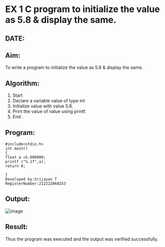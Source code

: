 # EX 1 C program to initialize the value as 5.8 & display the same.
## DATE:
## Aim:
To write a program to initialize the value as 5.8 & display the same.

## Algorithm:
1. Start 
2. Declare a variable value of type int 
3. Initialize value with value 5.8. 
4. Print the value of value using printf. 
5. End .  

## Program:
```
#include<stdio.h> 
int main() 
{ 
float a =5.800000; 
printf ("%.1f",a); 
return 0; 
 
}
Developed by:Srijayan T
RegisterNumber:212222060253
```

## Output:

![image](https://github.com/user-attachments/assets/5d7cae15-de01-4775-b062-3bc839f21cff)


## Result:
Thus the program was executed and the output was verified successfully.

